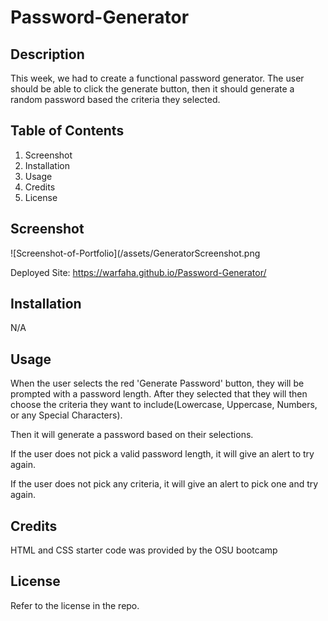 # Password-Generator

## Description

This week, we had to create a functional password generator. The user should be able to click the generate button, then it should generate a random password based the criteria they selected. 

## Table of Contents 

1. Screenshot
2. Installation
3. Usage
4. Credits
5. License

## Screenshot

![Screenshot-of-Portfolio](/assets/GeneratorScreenshot.png

Deployed Site:
https://warfaha.github.io/Password-Generator/

## Installation
N/A 

## Usage

When the user selects the red 'Generate Password' button, they will be prompted with a password length. After they selected that they will then choose the criteria they want to include(Lowercase, Uppercase, Numbers, or any Special Characters).

Then it will generate a password based on their selections.

If the user does not pick a valid password length, it will give an alert to try again.

If the user does not pick any criteria, it will give an alert to pick one and try again. 


## Credits

HTML and CSS starter code was provided by the OSU bootcamp

## License

Refer to the license in the repo.
